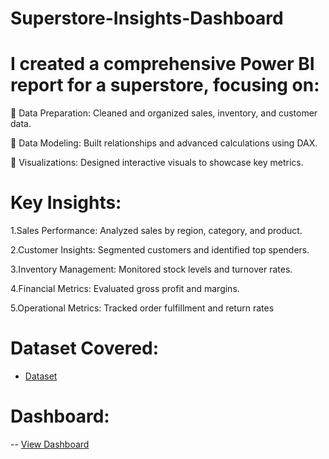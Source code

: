 # Superstore-Insights-Dashboard

# I created a comprehensive Power BI report for a superstore, focusing on:

🔹 Data Preparation: Cleaned and organized sales, inventory, and customer data.

🔹 Data Modeling: Built relationships and advanced calculations using DAX.

🔹 Visualizations: Designed interactive visuals to showcase key metrics.

# Key Insights:

1.Sales Performance: Analyzed sales by region, category, and product.

2.Customer Insights: Segmented customers and identified top spenders.

3.Inventory Management: Monitored stock levels and turnover rates.

4.Financial Metrics: Evaluated gross profit and margins.

5.Operational Metrics: Tracked order fulfillment and return rates

# Dataset Covered:
- <a href="https://github.com/manavpatel7220/-Superstore-Insights-Dashboard/blob/main/Sample%20-%20Superstore.xlsx">Dataset</a>

# Dashboard:
-- <a href="https://github.com/manavpatel7220/-Superstore-Insights-Dashboard/blob/main/power%20bi%20project.pbix">View Dashboard</a>


